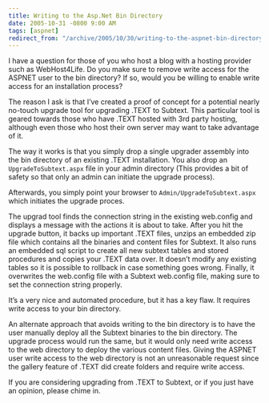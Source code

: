 ```yaml
---
title: Writing to the Asp.Net Bin Directory
date: 2005-10-31 -0800 9:00 AM
tags: [aspnet]
redirect_from: "/archive/2005/10/30/writing-to-the-aspnet-bin-directory.aspx/"
---
```


I have a question for those of you who host a blog with a hosting
provider such as WebHost4Life. Do you make sure to remove write access
for the ASPNET user to the bin directory? If so, would you be willing to
enable write access for an installation process?

The reason I ask is that I’ve created a proof of concept for a potential
nearly no-touch upgrade tool for upgrading .TEXT to Subtext. This
particular tool is geared towards those who have .TEXT hosted with 3rd
party hosting, although even those who host their own server may want to
take advantage of it.

The way it works is that you simply drop a single upgrader assembly into
the bin directory of an existing .TEXT installation. You also drop an
`UpgradeToSubtext.aspx` file in your admin directory (This provides a
bit of safety so that only an admin can initiate the upgrade process).

Afterwards, you simply point your browser to
`Admin/UpgradeToSubtext.aspx` which initiates the upgrade proces.

The upgrad tool finds the connection string in the existing web.config
and displays a message with the actions it is about to take. After you
hit the upgrade button, it backs up important .TEXT files, unzips an
embedded zip file which contains all the binaries and content files for
Subtext. It also runs an embedded sql script to create all new subtext
tables and stored procedures and copies your .TEXT data over. It doesn’t
modify any existing tables so it is possible to rollback in case
something goes wrong. Finally, it overwrites the web.config file with a
Subtext web.config file, making sure to set the connection string
properly.

It’s a very nice and automated procedure, but it has a key flaw. It
requires write access to your bin directory.

An alternate approach that avoids writing to the bin directory is to
have the user manually deploy all the Subtext binaries to the bin
directory. The upgrade process would run the same, but it would only
need write access to the web directory to deploy the various content
files. Giving the ASPNET user write access to the web directory is not
an unreasonable request since the gallery feature of .TEXT did create
folders and require write access.

If you are considering upgrading from .TEXT to Subtext, or if you just
have an opinion, please chime in.

